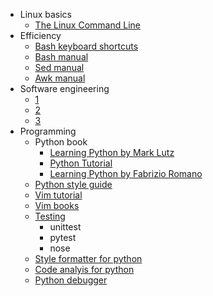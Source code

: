 - Linux basics
  - [The Linux Command Line](https://wiki.lib.sun.ac.za/images/c/ca/TLCL-13.07.pdf)
- Efficiency
  - [Bash keyboard shortcuts](https://smlr.us/wp-content/uploads/2013/06/bash-keyboard-shortcuts1.pdf)
  - [Bash manual](https://www.gnu.org/software/bash/manual/bash.html)
  - [Sed manual](https://www.gnu.org/software/sed/manual/sed.html)
  - [Awk manual](https://www.tutorialspoint.com/awk/index.htm)
- Software engineering
  - [1](https://www.tutorialspoint.com/software_engineering/software_engineering_tutorial.pdf)
  - [2](https://ff.tu-sofia.bg/~bogi/knigi/SE/Software%20Engineering%209th%20ed%20(intro%20txt)%20-%20I.%20Sommerville%20(Pearson,%202011)%20BBS.pdf)
  - [3](http://index-of.co.uk/Engineering/Introduction%20to%20Software%20Engineering.pdf)
- Programming
  - Python book
    - [Learning Python by Mark Lutz](https://cfm.ehu.es/ricardo/docs/python/Learning_Python.pdf)
    - [Python Tutorial](https://docs.python.org/3.8/tutorial/index.html)
    - [Learning Python by Fabrizio Romano](https://pythonizame.s3.amazonaws.com/media/Book/learning-python/file/500775e4-c85b-11e7-ba9c-040196293901.pdf)
  - [Python style guide](http://google.github.io/styleguide/pyguide.html)
  - [Vim tutorial](https://coolshell.cn/articles/5426.html)
  - [Vim books](https://iccf-holland.org/vim_books.html)
  - [Testing](https://realpython.com/python-testing/)
    - unittest
    - pytest
    - nose
  - [Style formatter for python](https://github.com/google/yapf)
  - [Code analyis for python](https://www.pylint.org/)
  - [Python debugger](https://docs.python.org/2/library/pdb.html)
